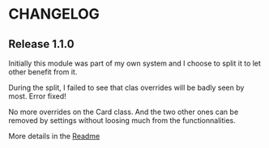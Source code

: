 # CHANGELOG

## Release 1.1.0

Initially this module was part of my own system and I choose to split it to let other benefit from it.

During the split, I failed to see that clas overrides will be badly seen by most. Error fixed!

No more overrides on the Card class. And the two other ones can be removed by settings without loosing much from the functionnalities.

More details in the [Readme](./Readme.md#invasive-code-or-not)